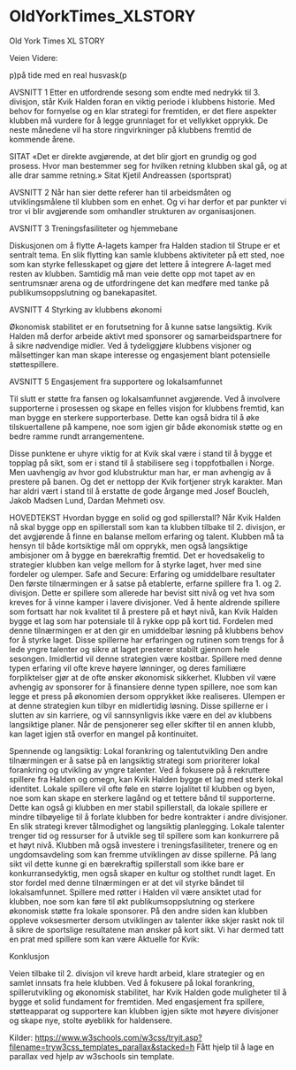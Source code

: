 # OldYorkTimes_XLSTORY
 Old York Times XL STORY


Veien Videre: 

p)på tide med en real husvask(p 

AVSNITT 1
Etter en utfordrende sesong som endte med nedrykk til 3. divisjon, står Kvik Halden foran en viktig periode i klubbens historie. Med behov for fornyelse og en klar strategi for fremtiden, er det flere aspekter klubben må vurdere for å legge grunnlaget for et vellykket opprykk.
De neste månedene vil ha store ringvirkninger på klubbens fremtid de kommende årene. 

SITAT
«Det er direkte avgjørende, at det blir gjort en grundig og god prosess. Hvor man bestemmer seg for hvilken retning klubben skal gå, og at alle drar samme retning.»
Sitat Kjetil Andreassen (sportsprat) 


AVSNITT 2
Når han sier dette referer han til arbeidsmåten og utviklingsmålene til klubben som en enhet. Og vi har derfor et par punkter vi tror vi blir avgjørende som omhandler strukturen av organisasjonen. 


AVSNITT 3
Treningsfasiliteter og hjemmebane

Diskusjonen om å flytte A-lagets kamper fra Halden stadion til Strupe er et sentralt tema. En slik flytting kan samle klubbens aktiviteter på ett sted, noe som kan styrke fellesskapet og gjøre det lettere å integrere A-laget med resten av klubben. Samtidig må man veie dette opp mot tapet av en sentrumsnær arena og de utfordringene det kan medføre med tanke på publikumsoppslutning og banekapasitet.


AVSNITT 4 
Styrking av klubbens økonomi

Økonomisk stabilitet er en forutsetning for å kunne satse langsiktig. Kvik Halden må derfor arbeide aktivt med sponsorer og samarbeidspartnere for å sikre nødvendige midler. Ved å tydeliggjøre klubbens visjoner og målsettinger kan man skape interesse og engasjement blant potensielle støttespillere.


AVSNITT 5
Engasjement fra supportere og lokalsamfunnet

Til slutt er støtte fra fansen og lokalsamfunnet avgjørende. Ved å involvere supporterne i prosessen og skape en felles visjon for klubbens fremtid, kan man bygge en sterkere supporterbase. Dette kan også bidra til å øke tilskuertallene på kampene, noe som igjen gir både økonomisk støtte og en bedre ramme rundt arrangementene.


Disse punktene er uhyre viktig for at Kvik skal være i stand til å bygge et topplag på sikt, som er i stand til å stabilisere seg i toppfotballen i Norge. Men uavhengig av hvor god klubstruktur man har, er man avhengig av å prestere på banen. Og det er nettopp der Kvik fortjener stryk karakter. Man har aldri vært i stand til å erstatte de gode årgange med Josef Boucleh, Jakob Madsen Lund, Dardan Mehmeti osv. 


HOVEDTEKST 
Hvordan bygge en solid og god spillerstall?
Når Kvik Halden nå skal bygge opp en spillerstall som kan ta klubben tilbake til 2. divisjon, er det avgjørende å finne en balanse mellom erfaring og talent. Klubben må ta hensyn til både kortsiktige mål om opprykk, men også langsiktige ambisjoner om å bygge en bærekraftig fremtid. Det er hovedsakelig to strategier klubben kan velge mellom for å styrke laget, hver med sine fordeler og ulemper.
Safe and Secure: Erfaring og umiddelbare resultater
Den første tilnærmingen er å satse på etablerte, erfarne spillere fra 1. og 2. divisjon. Dette er spillere som allerede har bevist sitt nivå og vet hva som kreves for å vinne kamper i lavere divisjoner. Ved å hente aldrende spillere som fortsatt har nok kvalitet til å prestere på et høyt nivå, kan Kvik Halden bygge et lag som har potensiale til å rykke opp på kort tid.
Fordelen med denne tilnærmingen er at den gir en umiddelbar løsning på klubbens behov for å styrke laget. Disse spillerne har erfaringen og rutinen som trengs for å lede yngre talenter og sikre at laget presterer stabilt gjennom hele sesongen. Imidlertid vil denne strategien være kostbar. Spillere med denne typen erfaring vil ofte kreve høyere lønninger, og deres familiære forpliktelser gjør at de ofte ønsker økonomisk sikkerhet. Klubben vil være avhengig av sponsorer for å finansiere denne typen spillere, noe som kan legge et press på økonomien dersom opprykket ikke realiseres.
Ulempen er at denne strategien kun tilbyr en midlertidig løsning. Disse spillerne er i slutten av sin karriere, og vil sannsynligvis ikke være en del av klubbens langsiktige planer. Når de pensjonerer seg eller skifter til en annen klubb, kan laget igjen stå overfor en mangel på kontinuitet.

Spennende og langsiktig: Lokal forankring og talentutvikling
Den andre tilnærmingen er å satse på en langsiktig strategi som prioriterer lokal forankring og utvikling av yngre talenter. Ved å fokusere på å rekruttere spillere fra Halden og omegn, kan Kvik Halden bygge et lag med sterk lokal identitet. Lokale spillere vil ofte føle en større lojalitet til klubben og byen, noe som kan skape en sterkere lagånd og et tettere bånd til supporterne. Dette kan også gi klubben en mer stabil spillerstall, da lokale spillere er mindre tilbøyelige til å forlate klubben for bedre kontrakter i andre divisjoner.
En slik strategi krever tålmodighet og langsiktig planlegging. Lokale talenter trenger tid og ressurser for å utvikle seg til spillere som kan konkurrere på et høyt nivå. Klubben må også investere i treningsfasiliteter, trenere og en ungdomsavdeling som kan fremme utviklingen av disse spillerne. På lang sikt vil dette kunne gi en bærekraftig spillerstall som ikke bare er konkurransedyktig, men også skaper en kultur og stolthet rundt laget.
En stor fordel med denne tilnærmingen er at det vil styrke båndet til lokalsamfunnet. Spillere med røtter i Halden vil være ansiktet utad for klubben, noe som kan føre til økt publikumsoppslutning og sterkere økonomisk støtte fra lokale sponsorer. På den andre siden kan klubben oppleve voksesmerter dersom utviklingen av talenter ikke skjer raskt nok til å sikre de sportslige resultatene man ønsker på kort sikt.
Vi har dermed tatt en prat med spillere som kan være Aktuelle for Kvik: 

Konklusjon

Veien tilbake til 2. divisjon vil kreve hardt arbeid, klare strategier og en samlet innsats fra hele klubben. Ved å fokusere på lokal forankring, spillerutvikling og økonomisk stabilitet, har Kvik Halden gode muligheter til å bygge et solid fundament for fremtiden. Med engasjement fra spillere, støtteapparat og supportere kan klubben igjen sikte mot høyere divisjoner og skape nye, stolte øyeblikk for haldensere.


Kilder: https://www.w3schools.com/w3css/tryit.asp?filename=tryw3css_templates_parallax&stacked=h Fått hjelp til å lage en parallax ved hjelp av w3schools sin template.